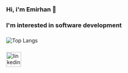 ### Hi, i'm Emirhan 👋 
### I'm interested in software development
###
![Top Langs](https://github-readme-stats.vercel.app/api/top-langs/?username=EmirhanAltuntas&theme=tokyonight)
###
[<img src='https://cdn.jsdelivr.net/npm/simple-icons@3.0.1/icons/linkedin.svg' alt='linkedin' height='40'>](https://www.linkedin.com/in/emirhan-altunta%C5%9F-428868221/)

